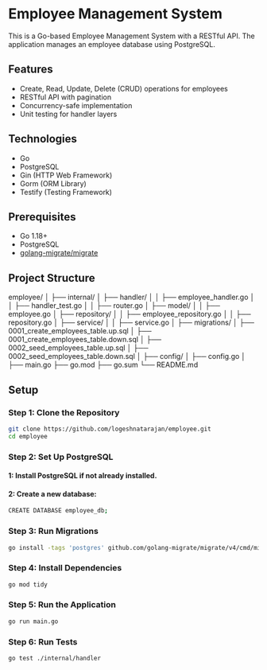 # Employee Management System

This is a Go-based Employee Management System with a RESTful API. The application manages an employee database using PostgreSQL.

## Features

- Create, Read, Update, Delete (CRUD) operations for employees
- RESTful API with pagination
- Concurrency-safe implementation
- Unit testing for handler layers

## Technologies

- Go
- PostgreSQL
- Gin (HTTP Web Framework)
- Gorm (ORM Library)
- Testify (Testing Framework)

## Prerequisites

- Go 1.18+
- PostgreSQL
- [golang-migrate/migrate](https://github.com/golang-migrate/migrate)

## Project Structure

employee/
│
├── internal/
│   ├── handler/
│   │   ├── employee_handler.go
│   │   ├── handler_test.go
│   │   ├── router.go
│   ├── model/
│   │   ├── employee.go
│   ├── repository/
│   │   ├── employee_repository.go
│   │   ├── repository.go
│   ├── service/
│   │   ├── service.go
│
├── migrations/
│   ├── 0001_create_employees_table.up.sql
│   ├── 0001_create_employees_table.down.sql
│   ├── 0002_seed_employees_table.up.sql
│   ├── 0002_seed_employees_table.down.sql
│
├── config/
│   ├── config.go
│
├── main.go
├── go.mod
├── go.sum
└── README.md

## Setup
### Step 1: Clone the Repository

```bash
git clone https://github.com/logeshnatarajan/employee.git
cd employee
```
### Step 2: Set Up PostgreSQL
#### 1: Install PostgreSQL if not already installed.
#### 2: Create a new database:
```bash
CREATE DATABASE employee_db;
```
### Step 3: Run Migrations
```bash
go install -tags 'postgres' github.com/golang-migrate/migrate/v4/cmd/migrate@latest
```
### Step 4: Install Dependencies
```bash
go mod tidy
```
### Step 5: Run the Application
```bash
go run main.go
```
### Step 6: Run Tests
```bash
go test ./internal/handler
```

